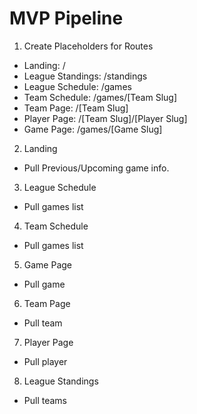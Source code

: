 # MVP Pipeline

1. Create Placeholders for Routes
  - Landing: /
  - League Standings: /standings
  - League Schedule: /games
  - Team Schedule: /games/[Team Slug]
  - Team Page: /[Team Slug]
  - Player Page: /[Team Slug]/[Player Slug]
  - Game Page: /games/[Game Slug]
2. Landing
  - Pull Previous/Upcoming game info.
3. League Schedule
  - Pull games list 
4. Team Schedule
  - Pull games list
5. Game Page
  - Pull game
6. Team Page
  - Pull team
7. Player Page
  - Pull player
8. League Standings
  - Pull teams